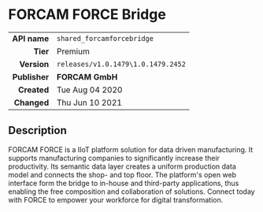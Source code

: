 # FORCAM FORCE Bridge
| | |
|-:|-|
|**API name**|`shared_forcamforcebridge`|
|**Tier**|Premium|
|**Version**|`releases/v1.0.1479\1.0.1479.2452`|
|**Publisher**|**FORCAM GmbH**|
|**Created**|Tue Aug 04 2020|
|**Changed**|Thu Jun 10 2021|

## Description
FORCAM FORCE is a IIoT platform solution for data driven manufacturing. It supports manufacturing companies to significantly increase their productivity. Its semantic data layer creates a uniform production data model and connects the shop- and top floor. The platform's open web interface form the bridge to in-house and third-party applications, thus enabling the free composition and collaboration of solutions. Connect today with FORCE to empower your workforce for digital transformation.
